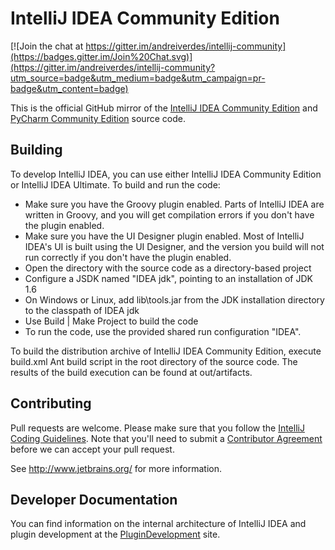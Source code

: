 # IntelliJ IDEA Community Edition

[![Join the chat at https://gitter.im/andreiverdes/intellij-community](https://badges.gitter.im/Join%20Chat.svg)](https://gitter.im/andreiverdes/intellij-community?utm_source=badge&utm_medium=badge&utm_campaign=pr-badge&utm_content=badge)

This is the official GitHub mirror of the [IntelliJ IDEA Community Edition](http://www.jetbrains.com/idea/) and
[PyCharm Community Edition](http://www.jetbrains.com/pycharm/) source code.

## Building

To develop IntelliJ IDEA, you can use either IntelliJ IDEA Community Edition or IntelliJ IDEA Ultimate. To build and run the code:

* Make sure you have the Groovy plugin enabled. Parts of IntelliJ IDEA are written in Groovy, and you will get compilation errors if you don't have the plugin enabled.
* Make sure you have the UI Designer plugin enabled. Most of IntelliJ IDEA's UI is built using the UI Designer, and the version you build will not run correctly if you don't have the plugin enabled.
* Open the directory with the source code as a directory-based project
* Configure a JSDK named "IDEA jdk", pointing to an installation of JDK 1.6
* On Windows or Linux, add lib\tools.jar from the JDK installation directory to the classpath of IDEA jdk
* Use Build | Make Project to build the code
* To run the code, use the provided shared run configuration "IDEA".

To build the distribution archive of IntelliJ IDEA Community Edition, execute build.xml Ant build script in the root directory of the
source code. The results of the build execution can be found at out/artifacts.

## Contributing

Pull requests are welcome. Please make sure that you follow the [IntelliJ Coding Guidelines](http://www.jetbrains.org/display/IJOS/IntelliJ+Coding+Guidelines).
Note that you'll need to submit a [Contributor Agreement](http://www.jetbrains.org/display/IJOS/Contributor+Agreement) before we can accept your pull request.

See http://www.jetbrains.org/ for more information.

## Developer Documentation

You can find information on the internal architecture of IntelliJ IDEA and plugin development at the
[PluginDevelopment](http://confluence.jetbrains.com/display/IDEADEV/PluginDevelopment) site.

